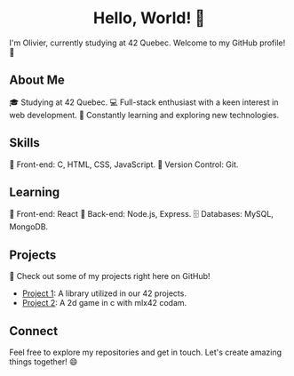 <h1 align="center">Hello, World! 👋</h1>

I'm Olivier, currently studying at 42 Quebec. Welcome to my GitHub profile! 🚀

## About Me

🎓 Studying at 42 Quebec.
💻 Full-stack enthusiast with a keen interest in web development.
🌱 Constantly learning and exploring new technologies.

## Skills

🔧 Front-end: C, HTML, CSS, JavaScript.
🚀 Version Control: Git.

## Learning
🔧 Front-end: React
🔨 Back-end: Node.js, Express.
🗄️ Databases: MySQL, MongoDB.

## Projects

🌟 Check out some of my projects right here on GitHub!
- [Project 1](https://github.com/axhar005/libft): A library utilized in our 42 projects.
- [Project 2](https://github.com/axhar005/so_long): A 2d game in c with mlx42 codam.

## Connect
<!--
📫 Let's connect and collaborate:
- LinkedIn: [Your LinkedIn Profile](link-to-linkedin)
- Email: your.email@example.com -->

Feel free to explore my repositories and get in touch. Let's create amazing things together! 😄
